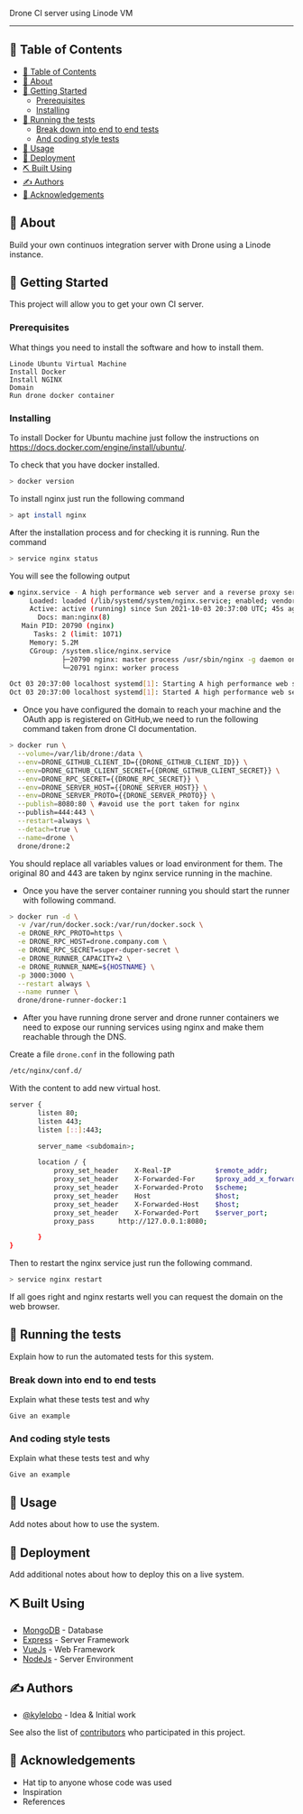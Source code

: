 Drone CI server using Linode VM

---

## 📝 Table of Contents

- [📝 Table of Contents](#-table-of-contents)
- [🧐 About](#-about)
- [🏁 Getting Started](#-getting-started)
  - [Prerequisites](#prerequisites)
  - [Installing](#installing)
- [🔧 Running the tests](#-running-the-tests)
  - [Break down into end to end tests](#break-down-into-end-to-end-tests)
  - [And coding style tests](#and-coding-style-tests)
- [🎈 Usage <a name="usage"></a>](#-usage-)
- [🚀 Deployment](#-deployment)
- [⛏️ Built Using](#️-built-using)
- [✍️ Authors](#️-authors)
- [🎉 Acknowledgements](#-acknowledgements)

## 🧐 About

Build your own continuos integration server with Drone using a Linode instance.

## 🏁 Getting Started

This project will allow you to get your own CI server.

### Prerequisites

What things you need to install the software and how to install them.

```
Linode Ubuntu Virtual Machine
Install Docker
Install NGINX
Domain
Run drone docker container

```

### Installing

To install Docker for Ubuntu machine just follow the instructions on https://docs.docker.com/engine/install/ubuntu/.

To check that you have docker installed.

```bash
> docker version
```

To install nginx just run the following command

```bash
> apt install nginx
```

After the installation process and for checking it is running. Run the command

```bash
> service nginx status
```

You will see the following output

```bash
● nginx.service - A high performance web server and a reverse proxy server
     Loaded: loaded (/lib/systemd/system/nginx.service; enabled; vendor preset: enabled)
     Active: active (running) since Sun 2021-10-03 20:37:00 UTC; 45s ago
       Docs: man:nginx(8)
   Main PID: 20790 (nginx)
      Tasks: 2 (limit: 1071)
     Memory: 5.2M
     CGroup: /system.slice/nginx.service
             ├─20790 nginx: master process /usr/sbin/nginx -g daemon on; master_process>
             └─20791 nginx: worker process

Oct 03 20:37:00 localhost systemd[1]: Starting A high performance web server and a reve>
Oct 03 20:37:00 localhost systemd[1]: Started A high performance web server and a rever>
```

* Once you have configured the domain to reach your machine and the OAuth app is registered on GitHub,we need to run the following command taken from drone CI documentation.
  
```bash
> docker run \
  --volume=/var/lib/drone:/data \
  --env=DRONE_GITHUB_CLIENT_ID={{DRONE_GITHUB_CLIENT_ID}} \
  --env=DRONE_GITHUB_CLIENT_SECRET={{DRONE_GITHUB_CLIENT_SECRET}} \
  --env=DRONE_RPC_SECRET={{DRONE_RPC_SECRET}} \
  --env=DRONE_SERVER_HOST={{DRONE_SERVER_HOST}} \
  --env=DRONE_SERVER_PROTO={{DRONE_SERVER_PROTO}} \
  --publish=8080:80 \ #avoid use the port taken for nginx
  --publish=444:443 \
  --restart=always \
  --detach=true \
  --name=drone \
  drone/drone:2
```

You should replace all variables values or load environment for them. The original 80 and 443 are taken by nginx service running in the machine.

* Once you have the server container running you should start the runner with following command.

```bash
> docker run -d \
  -v /var/run/docker.sock:/var/run/docker.sock \
  -e DRONE_RPC_PROTO=https \
  -e DRONE_RPC_HOST=drone.company.com \
  -e DRONE_RPC_SECRET=super-duper-secret \
  -e DRONE_RUNNER_CAPACITY=2 \
  -e DRONE_RUNNER_NAME=${HOSTNAME} \
  -p 3000:3000 \
  --restart always \
  --name runner \
  drone/drone-runner-docker:1
```

* After you have running drone server and drone runner containers we need to expose our running services using nginx and make them reachable through the DNS.

Create a file ```drone.conf``` in the following path

```bash
/etc/nginx/conf.d/
```

With the content to add new virtual host.

```bash
server {
       listen 80;
       listen 443;
       listen [::]:443;

       server_name <subdomain>;

       location / {
	       proxy_set_header    X-Real-IP           $remote_addr;
	       proxy_set_header    X-Forwarded-For     $proxy_add_x_forwarded_for;
	       proxy_set_header    X-Forwarded-Proto   $scheme;
	       proxy_set_header    Host                $host;
	       proxy_set_header    X-Forwarded-Host    $host;
	       proxy_set_header    X-Forwarded-Port    $server_port;
           proxy_pass 	   http://127.0.0.1:8080;

       }
}
```

Then to restart the nginx service just run the following command.

```bash
> service nginx restart
```

If all goes right and nginx restarts well you can request the domain on the web browser.


## 🔧 Running the tests

Explain how to run the automated tests for this system.

### Break down into end to end tests

Explain what these tests test and why

```
Give an example
```

### And coding style tests

Explain what these tests test and why

```
Give an example
```

## 🎈 Usage <a name="usage"></a>

Add notes about how to use the system.

## 🚀 Deployment

Add additional notes about how to deploy this on a live system.

## ⛏️ Built Using

- [MongoDB](https://www.mongodb.com/) - Database
- [Express](https://expressjs.com/) - Server Framework
- [VueJs](https://vuejs.org/) - Web Framework
- [NodeJs](https://nodejs.org/en/) - Server Environment

## ✍️ Authors

- [@kylelobo](https://github.com/kylelobo) - Idea & Initial work

See also the list of [contributors](https://github.com/kylelobo/The-Documentation-Compendium/contributors) who participated in this project.

## 🎉 Acknowledgements

- Hat tip to anyone whose code was used
- Inspiration
- References
